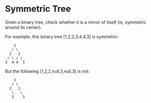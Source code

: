 # Symmetric Tree

Given a binary tree, check whether it is a mirror of itself (ie, symmetric
around its center).

For example, this binary tree [1,2,2,3,4,4,3] is symmetric:

```
    1
   / \
  2   2
 / \ / \
3  4 4  3

```

But the following [1,2,2,null,3,null,3] is not:

```
    1
   / \
  2   2
   \   \
   3    3
```
